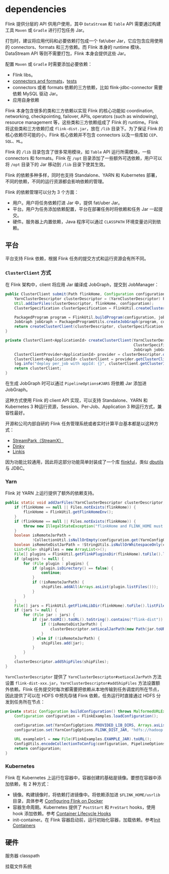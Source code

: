 # dependencies

Flink 提供分层的 API 供用户使用，其中 `DataStream` 和 `Table` API 需要通过构建工具 `Maven` 或 `Gradle` 进行打包任务 Jar。

打包时，建议将应用代码和必要依赖打包成一个 fat/uber Jar，它应包含应用使用的 connectors、formats 和三方依赖。而 Flink 本身的 runtime 模块、DataStream API 等则不需要打包，Flink 本身会提供这些 Jar。

配置 `Maven` 或 `Gradle` 时需要添加必要依赖：

* Flink libs。
* [connectors and formats](https://nightlies.apache.org/flink/flink-docs-release-1.18/docs/dev/configuration/connector/)，[tests](https://nightlies.apache.org/flink/flink-docs-release-1.18/docs/dev/configuration/testing/)
* connectors 或者 formats 依赖的三方依赖，比如 flink-jdbc-connector 需要依赖 MySQL 驱动 Jar。
* 应用自身依赖

Flink 本身包含很多的类和三方依赖以实现 Flink 的核心功能如 coordination, networking, checkpointing, failover, APIs, operators (such as windowing), resource management 等，这些类和三方依赖组成了 Flink 的 runtime。Flink 将这些类和三方依赖打成 `flink-dist.jar`，放在 `/lib` 目录下。为了保证 Flink 的核心依赖尽可能的小，Flink 核心依赖并不包含 connectors 以及一些库如 `CEP`、`SQL`、`ML`。

Flink 的 `/lib` 目录包含了很多常用模块，如 `Table` API 运行所需模块，一些 connectors 和 formats。Flink 在 `/opt` 目录添加了一些额外可选依赖，用户可以将 `/opt` 目录下的 Jar 移动到 `/lib` 目录下使其生效。

Flink 的依赖多种多样，同时也支持 Standalone、YARN 和 Kubernetes 部署，不同的依赖，不同的运行资源都会影响依赖的管理。

Flink 的依赖管理可以分为 3 个方面：

* 用户。用户将任务依赖打进 Jar 中，提供 fat/uber Jar。
* 平台。用户为任务添加依赖配置，平台在部署任务时将依赖和任务 Jar 一起提交。
* 硬件。服务器上内置依赖，Java 程序可以通过 `CLASSPATH` 环境变量访问到依赖。

## 平台

平台支持 Flink 依赖，根据 Flink 任务的提交方式和运行资源会有所不同。

### `ClusterClient` 方式

在 Flink 架构中，client 将应用 Jar 编译成 JobGraph，提交到 JobManager：

```java
public ClusterClient submit(Path flinkHome, Configuration configuration, PackageJarJob job) throws Exception {
    YarnClusterDescriptor clusterDescriptor = (YarnClusterDescriptor) FlinkUtil.createClusterDescriptor(configuration);
    Util.addJarFiles(clusterDescriptor, flinkHome, configuration);
    ClusterSpecification clusterSpecification = FlinkUtil.createClusterSpecification(configuration);

    PackagedProgram program = FlinkUtil.buildProgram(configuration, job);
    JobGraph jobGraph = PackagedProgramUtils.createJobGraph(program, configuration, 1, false);
    return createClusterClient(clusterDescriptor, clusterSpecification, jobGraph);
}

private ClusterClient<ApplicationId> createClusterClient(YarnClusterDescriptor clusterDescriptor,
                                                         ClusterSpecification clusterSpecification,
                                                         JobGraph jobGraph) throws ClusterDeploymentException {
    ClusterClientProvider<ApplicationId> provider = clusterDescriptor.deployJobCluster(clusterSpecification, jobGraph, true);
    ClusterClient<ApplicationId> clusterClient = provider.getClusterClient();
    log.info("deploy per_job with appId: {}", clusterClient.getClusterId());
    return clusterClient;
}
```

在生成 JobGraph 时可以通过 `PipelineOptions#JARS` 将依赖 Jar 添加进 JobGraph。

这种方式使用 Flink 的 client API 实现，可以支持 Standalone、YARN 和 Kubernetes 3 种运行资源，Session、Per-Job、Application 3 种运行方式，兼容性最好。

开源和公司内部自研的 Flink 任务管理系统或者实时计算平台基本都是以这种方式：

* [StreamPark（StreamX）](https://github.com/apache/incubator-streampark)
* [Dinky](https://github.com/DataLinkDC/dinky)
* [Linkis](https://github.com/apache/linkis)

因为功能比较通用，因此将这部分功能简单封装成了一个库 [flinkful](https://github.com/flowerfine/flinkful)，类似 [dbutils](https://commons.apache.org/proper/commons-dbutils/) 与 JDBC。

### Yarn

Flink 对 YARN 上运行提供了额外的依赖支持。

```java
public static void addJarFiles(YarnClusterDescriptor clusterDescriptor, java.nio.file.Path flinkHome, Configuration configuration) throws MalformedURLException {
    if (flinkHome == null || Files.notExists(flinkHome)) {
        flinkHome = FlinkUtil.getFlinkHomeEnv();
    }
    if (flinkHome == null || Files.notExists(flinkHome)) {
        throw new IllegalStateException("flinkHome and FLINK_HOME must exist one of two");
    }
    boolean isRemoteJarPath =
            !CollectionUtil.isNullOrEmpty(configuration.get(YarnConfigOptions.PROVIDED_LIB_DIRS));
    boolean isRemoteDistJarPath = !StringUtils.isNullOrWhitespaceOnly(configuration.get(YarnConfigOptions.FLINK_DIST_JAR));
    List<File> shipFiles = new ArrayList<>();
    File[] plugins = FlinkUtil.getFlinkPluginsDir(flinkHome).toFile().listFiles();
    if (plugins != null) {
        for (File plugin : plugins) {
            if (plugin.isDirectory() == false) {
                continue;
            }
            if (!isRemoteJarPath) {
                shipFiles.addAll(Arrays.asList(plugin.listFiles()));
            }
        }
    }
    File[] jars = FlinkUtil.getFlinkLibDir(flinkHome).toFile().listFiles();
    if (jars != null) {
        for (File jar : jars) {
            if (jar.toURI().toURL().toString().contains("flink-dist")) {
                if (!isRemoteDistJarPath) {
                    clusterDescriptor.setLocalJarPath(new Path(jar.toURI().toURL().toString()));
                }
            } else if (!isRemoteJarPath) {
                shipFiles.add(jar);
            }
        }
    }
    clusterDescriptor.addShipFiles(shipFiles);
}
```

`YarnClusterDescriptor` 提供了 `YarnClusterDescriptor#setLocalJarPath` 方法设置 `flink-dist-xxx.jar`，`YarnClusterDescriptor#addShipFiles` 方法设置额外依赖。Flink 任务提交时每次都需要把依赖从本地传输到任务调度的所在节点，因此提供了可以在 HDFS 中预先存储 Flink 依赖，任务运行时直接通过 HDFS 分发到任务所在节点：

```java
private static Configuration buildConfiguration() throws MalformedURLException {
    Configuration configuration = FlinkExamples.loadConfiguration();
        
    configuration.set(YarnConfigOptions.PROVIDED_LIB_DIRS, Arrays.asList(new String[]{"hdfs://hadoop:9000/flink/1.13.6"}));
    configuration.set(YarnConfigOptions.FLINK_DIST_JAR, "hdfs://hadoop:9000/flink/1.13.6/flink-dist_2.11-1.13.6.jar");

    URL exampleUrl = new File(FlinkExamples.EXAMPLE_JAR).toURL();
    ConfigUtils.encodeCollectionToConfig(configuration, PipelineOptions.JARS, Collections.singletonList(exampleUrl), Object::toString);
    return configuration;
}
```

### Kubernetes

Flink 在 Kubernetes 上运行在容器中，容器创建的基础是镜像。要想在容器中添加依赖，有 2 种方式：

* 镜像。构建镜像时，将依赖打进镜像中。将依赖添加进 `$FLINK_HOME/usrlib` 目录，具体参考 [Configuring Flink on Docker](https://nightlies.apache.org/flink/flink-docs-release-1.18/docs/deployment/resource-providers/standalone/docker/#configuring-flink-on-docker)
* 容器生命周期。Kubernetes 提供了 `PostStart` 和 `PreStart` hooks，使用 hook 添加依赖。参考 [Container Lifecycle Hooks](https://kubernetes.io/docs/concepts/containers/container-lifecycle-hooks/)
* init-container。在 Flink 容器启动前，运行初始化容器，加载依赖。参考[Init Containers](https://kubernetes.io/docs/concepts/workloads/pods/init-containers/)

## 硬件

服务器 classpath

挂载文件系统



